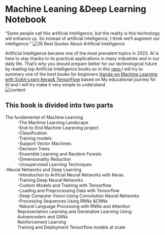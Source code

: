 # Machine Leaning &Deep Learning Notebook<br> 
“Some people call this artificial intelligence, but the reality is this technology will enhance us. So instead of artificial intelligence, I think we’ll augment our intelligence.”
![28 Best Quotes About Artificial Intelligence](https://user-images.githubusercontent.com/62572088/235643315-f3027c93-61af-4dd8-b669-15379d924c8c.jpeg)


Artificial Intelligence became one of the most prevalent topics in 2023. AI is here to stay thanks to its practical applications in many industries and in our daily life. That’s why you should prepare better for our technological future by reading top Artificial Intelligence books so in this <u>repo </u>I will try to summary one of the best books for  beginners <a href="https://www.oreilly.com/library/view/hands-on-machine-learning/9781492032632/">Handa-on Machine Learning with Scikit-Learn,Keras& TensorFlow</a>  based on  My educational journey for AI and I will try make it very simple to understand <br>
![content](https://user-images.githubusercontent.com/62572088/235645190-7684682b-a563-442f-a5ac-0da5afa798c7.jpeg)

<h2>This book is divided into two parts</h2>
<dl>
  <dt>The fundemental of Machine Learning</dt>
  <dd>-The Machine Learning Landscape </dd>
  <dd>-End-to-End Machine Learening project </dd>
  <dd>-Classification</dd>
  <dd>-Training models </dd>
  <dd>-Support Vector Machines</dd>
  <dd>-Decision Trees</dd>
  <dd>-Ensemble Learning and Random Forests</dd>
  <dd>-Dimensionality Reduction</dd>
  <dd>-Unsupervised Learning Techniques</dd>
  <dt>-Neural Networks and Deep Learning</dt>
  <dd>-Introduction to Arificial Neural Networks with Keras</dd>
  <dd>-Training Deep Neural Networks</dd>
  <dd>-Custom Models and Training with Tensorflow</dd>
  <dd>-Loading and Preprocessing Data with Tensorflow </dd>
  <dd>-Deep Computer Vision Using Convolution Neural Networks </dd>
  <dd>-Processing Sequences Using RNNs &CNNs</dd>
  <dd>-Natural Language Processing with RNNs and Attention </dd>
  <dd>Representation Learning and Generative Learning Using Autoencoders and GANs</dd>
  <dd>Reinforcement Learning</dd>
  <dd>Training and Deployment Tensorflow models at scale  </dd>
</dl>
